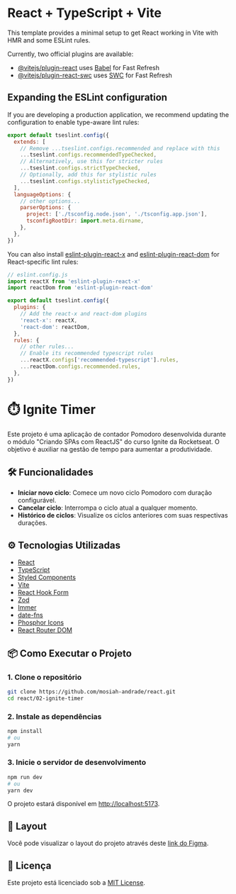 # React + TypeScript + Vite

This template provides a minimal setup to get React working in Vite with HMR and some ESLint rules.

Currently, two official plugins are available:

- [@vitejs/plugin-react](https://github.com/vitejs/vite-plugin-react/blob/main/packages/plugin-react/README.md) uses [Babel](https://babeljs.io/) for Fast Refresh
- [@vitejs/plugin-react-swc](https://github.com/vitejs/vite-plugin-react-swc) uses [SWC](https://swc.rs/) for Fast Refresh

## Expanding the ESLint configuration

If you are developing a production application, we recommend updating the configuration to enable type-aware lint rules:

```js
export default tseslint.config({
  extends: [
    // Remove ...tseslint.configs.recommended and replace with this
    ...tseslint.configs.recommendedTypeChecked,
    // Alternatively, use this for stricter rules
    ...tseslint.configs.strictTypeChecked,
    // Optionally, add this for stylistic rules
    ...tseslint.configs.stylisticTypeChecked,
  ],
  languageOptions: {
    // other options...
    parserOptions: {
      project: ['./tsconfig.node.json', './tsconfig.app.json'],
      tsconfigRootDir: import.meta.dirname,
    },
  },
})
```

You can also install [eslint-plugin-react-x](https://github.com/Rel1cx/eslint-react/tree/main/packages/plugins/eslint-plugin-react-x) and [eslint-plugin-react-dom](https://github.com/Rel1cx/eslint-react/tree/main/packages/plugins/eslint-plugin-react-dom) for React-specific lint rules:

```js
// eslint.config.js
import reactX from 'eslint-plugin-react-x'
import reactDom from 'eslint-plugin-react-dom'

export default tseslint.config({
  plugins: {
    // Add the react-x and react-dom plugins
    'react-x': reactX,
    'react-dom': reactDom,
  },
  rules: {
    // other rules...
    // Enable its recommended typescript rules
    ...reactX.configs['recommended-typescript'].rules,
    ...reactDom.configs.recommended.rules,
  },
})
```

# ⏱️ Ignite Timer

Este projeto é uma aplicação de contador Pomodoro desenvolvida durante o módulo "Criando SPAs com ReactJS" do curso Ignite da Rocketseat. O objetivo é auxiliar na gestão de tempo para aumentar a produtividade.

## 🛠️ Funcionalidades

- **Iniciar novo ciclo**: Comece um novo ciclo Pomodoro com duração configurável.
- **Cancelar ciclo**: Interrompa o ciclo atual a qualquer momento.
- **Histórico de ciclos**: Visualize os ciclos anteriores com suas respectivas durações.

## ⚙️ Tecnologias Utilizadas

- [React](https://reactjs.org/)
- [TypeScript](https://www.typescriptlang.org/)
- [Styled Components](https://styled-components.com/)
- [Vite](https://vitejs.dev/)
- [React Hook Form](https://react-hook-form.com/)
- [Zod](https://github.com/colinhacks/zod)
- [Immer](https://immerjs.github.io/immer/)
- [date-fns](https://date-fns.org/)
- [Phosphor Icons](https://phosphoricons.com/)
- [React Router DOM](https://reactrouter.com/)

## 📦 Como Executar o Projeto

### 1. Clone o repositório

```bash
git clone https://github.com/mosiah-andrade/react.git
cd react/02-ignite-timer
```

### 2. Instale as dependências

```bash
npm install
# ou
yarn
```

### 3. Inicie o servidor de desenvolvimento

```bash
npm run dev
# ou
yarn dev
```

O projeto estará disponível em [http://localhost:5173](http://localhost:5173).

## 🎨 Layout

Você pode visualizar o layout do projeto através deste [link do Figma](https://www.figma.com/).

## 📄 Licença

Este projeto está licenciado sob a [MIT License](LICENSE).
